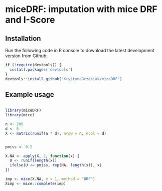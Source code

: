 # miceDRF: imputation with mice DRF and I-Score


## Installation

Run the following code in R console to download the latest development version from Github:

```R
if (!require(devtools)) {
  install.packages('devtools')
}
devtools::install_github("KrystynaGrzesiak/miceDRF")

```

## Example usage

```R

library(miceDRF)
library(mice)

n <- 200
d <- 5
X <- matrix(runif(n * d), nrow = n, ncol = d)


pmiss <- 0.2

X.NA <- apply(X, 2, function(x) {
  U <- runif(length(x))
  ifelse(U <= pmiss, rep(NA, length(x)), x)
})

imp <- mice(X.NA, m = 1, method = "DRF")
Ximp <- mice::complete(imp)

```


